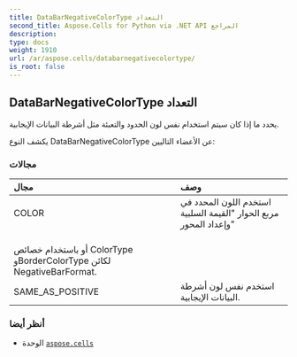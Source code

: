 ```yaml
---
title: DataBarNegativeColorType التعداد
second_title: Aspose.Cells for Python via .NET API المراجع
description:
type: docs
weight: 1910
url: /ar/aspose.cells/databarnegativecolortype/
is_root: false
---
```

##  DataBarNegativeColorType التعداد
يحدد ما إذا كان سيتم استخدام نفس لون الحدود والتعبئة مثل أشرطة البيانات الإيجابية.



يكشف النوع DataBarNegativeColorType عن الأعضاء التاليين:

###  مجالات
| مجال| وصف|
| :- | :- |
| COLOR | استخدم اللون المحدد في مربع الحوار "القيمة السلبية وإعداد المحور"<br/> أو باستخدام خصائص ColorType وBorderColorType لكائن NegativeBarFormat.|
| SAME_AS_POSITIVE | استخدم نفس لون أشرطة البيانات الإيجابية.|



###  أنظر أيضا
* الوحدة [`aspose.cells`](..)
